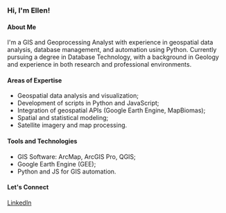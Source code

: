 ### Hi, I'm Ellen!

#### About Me
I'm a GIS and Geoprocessing Analyst with experience in geospatial data analysis, database management, and automation using Python. Currently pursuing a degree in Database Technology, with a background in Geology and experience in both research and professional environments.

#### Areas of Expertise
- Geospatial data analysis and visualization;
- Development of scripts in Python and JavaScript;
- Integration of geospatial APIs (Google Earth Engine, MapBiomas);
- Spatial and statistical modeling;
- Satellite imagery and map processing.

#### Tools and Technologies
- GIS Software: ArcMap, ArcGIS Pro, QGIS;
- Google Earth Engine (GEE);
- Python and JS for GIS automation.

#### Let's Connect
[LinkedIn](https://www.linkedin.com/in/ellenoliveiras/)
